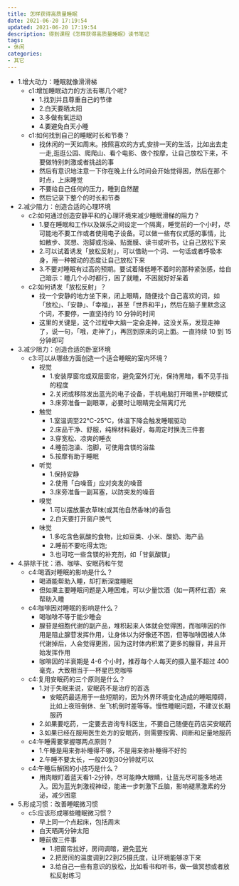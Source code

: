```yaml
---
title: 怎样获得高质量睡眠
date: 2021-06-20 17:19:54
updated: 2021-06-20 17:19:54
description: 得到课程《怎样获得高质量睡眠》读书笔记
tags:
- 休闲
categories:
- 其它
---
```


- 1.增大动力：睡眠就像滑滑梯
    - c1:增加睡眠动力的方法有哪几个呢?
        - 1.找到并且尊重自己的节律
        - 2.白天要晒太阳
        - 3.多做有氧运动
        - 4.要避免白天小睡
    - c1:如何找到自己的睡眠时长和节奏？
        - 找休闲的一天如周末。按照喜欢的方式,安排一天的生活，比如出去走一走,逛逛公园、爬爬山、看个电影、做个按摩，让自己放松下来，不要做特别刺激或者挑战的事
        - 然后有意识地注意一下你在晚上什么时间会开始觉得困，然后在那个时点，上床睡觉
        - 不要给自己任何的压力，睡到自然醒
        - 然后记录下整个的时长和节奏
- 2.减少阻力：创造合适的心理环境
    - c2:如何通过创造安静平和的心理环境来减少睡眠滑梯的阻力？
        - 1.要在睡眠和工作以及娱乐之间设定一个隔离，睡觉前的一个小时，尽可能地不要工作或者使用电子设备。可以做一些有仪式感的事情，比如散步、冥想、泡脚或泡澡、贴面膜、读书或听书，让自己放松下来
        - 2.可以试着诱发「放松反射」，可以借助一个词、一句话或者呼吸本身，用一种被动的态度让自己放松下来
        - 3.不要对睡眠有过高的预期。要试着降低睡不着时的那种紧张感，给自己暗示：睡几个小时都行，困了就睡，不困就好好呆着
    - c2:如何诱发「放松反射」？
        - 找一个安静的地方坐下来，闭上眼睛，随便找个自己喜欢的词，如「放松」、「安静」、「幸福」，甚至「世界和平」，然后在脑子里默念这个词，不要停，一直坚持约 10 分钟的时间
        - 这里的关键是，这个过程中大脑一定会走神，这没关系，发现走神了，说一句，「哦，走神了」，再回到原来的词上面。一直持续 10 到 15 分钟即可
- 3.减少阻力：创造合适的卧室环境
    - c3:可以从哪些方面创造一个适合睡眠的室内环境？
        - 视觉
            - 1.安装厚窗帘或双层窗帘，避免室外灯光，保持黑暗，看不见手指的程度
            - 2.关闭或移除发出蓝光的电子设备，手机电脑打开暗黑+护眼模式
            - 3.床旁准备一副眼罩，必要时让眼睛完全隔离灯光
        - 触觉
            - 1.室温调至22°C-25°C，体温下降会触发睡眠驱动
            - 2.床品干净、舒服，纯棉材料最好，每周定时换洗三件套
            - 3.穿宽松、凉爽的睡衣
            - 4.睡前泡澡、泡脚，可使用含镁的浴盐
            - 5.按摩有助于睡眠
        - 听觉
            - 1.保持安静
            - 2.使用「白噪音」应对突发的噪音
            - 3.床旁准备一副耳塞，以防突发的噪音
        - 嗅觉
            - 1.可以摆放薰衣草味(或其他自然香味)的香包
            - 2.白天要打开窗户换气
        - 味觉
            - 1.多吃含色氨酸的食物，比如豆类、小米、酸奶、海产品
            - 2.睡前不要吃得太饱;
            - 3.也可吃一些含镁的补充剂，如「甘氨酸镁」
- 4.排除干扰：酒、咖啡、安眠药和午觉
    - c4:喝酒对睡眠的影响是什么？
        - 喝酒能帮助入睡，却打断深度睡眠
        - 但如果主要睡眠问题是入睡困难，可以少量饮酒（如一两杯红酒）来帮助入睡
    - c4:咖啡因对睡眠的影响是什么？
        - 喝咖啡不等于能少睡会
        - 腺苷是细胞代谢的副产品，堆积起来人体就会觉得困，而咖啡因的作用是阻止腺苷发挥作用，让身体以为好像还不困，但等咖啡因被人体代谢掉后，人会觉得更困，因为这时体内积累了更多的腺苷，并且开始发挥作用
        - 咖啡因的半衰期是 4-6 个小时，推荐每个人每天的摄入量不超过 400 毫克，大致相当于一杯星巴克咖啡
    - c4:复用安眠药的三个原则是什么？
        - 1.对于失眠来说，安眠药不是治疗的首选
            - 安眠药最适用于一些短期的，因为外界环境变化造成的睡眠障碍，比如上夜班倒休、坐飞机倒时差等等。慢性睡眠问题，不建议长期服药
        - 2.如果要吃药，一定要去咨询专科医生，不要自己随便在药店买安眠药
        - 3.如果已经在服用医生处方的安眠药，则需要按需、间断和足量地服药
    - c4:午睡需要掌握哪两点原则？
        - 1.午睡是用来弥补睡得不够，不是用来弥补睡得不好的
        - 2.午睡不要太长，一般20到30分钟就可以
    - c4:午睡后解困的小技巧是什么？
        - 用肉眼盯着蓝天看1-2分钟，尽可能睁大眼睛，让蓝光尽可能多地进入。因为蓝光刺激视神经，能进一步刺激下丘脑，影响褪黑激素的分泌，减少困意
- 5.形成习惯：改善睡眠微习惯
    - c5:应该形成哪些睡眠微习惯？
        - 早上同一个点起床，包括周末
        - 白天晒两分钟太阳
        - 睡前做三件事
            - 1.把窗帘拉好，房间调暗，避免蓝光
            - 2.把房间的温度调到22到25摄氏度，让环境能够凉下来
            - 3.给自己一些有意识的放松，比如看书和听书，做一做冥想或者放松反射练习
